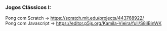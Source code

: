 ### Jogos Clássicos I:
Pong com Scratch -> https://scratch.mit.edu/projects/443768922/
<br>
Pong com Javascript -> https://editor.p5js.org/Kamila-Vieira/full/S8ilBinWK
